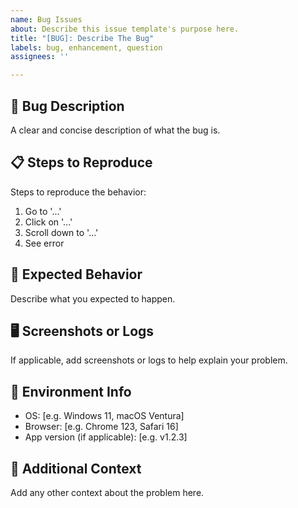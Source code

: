 ```yaml
---
name: Bug Issues
about: Describe this issue template's purpose here.
title: "[BUG]: Describe The Bug"
labels: bug, enhancement, question
assignees: ''

---
```


## 🐞 Bug Description

A clear and concise description of what the bug is.

## 📋 Steps to Reproduce

Steps to reproduce the behavior:
1. Go to '...'
2. Click on '...'
3. Scroll down to '...'
4. See error

## 🤔 Expected Behavior

Describe what you expected to happen.

## 🖥️ Screenshots or Logs

If applicable, add screenshots or logs to help explain your problem.

## 📱 Environment Info

- OS: [e.g. Windows 11, macOS Ventura]
- Browser: [e.g. Chrome 123, Safari 16]
- App version (if applicable): [e.g. v1.2.3]

## 📝 Additional Context

Add any other context about the problem here.
